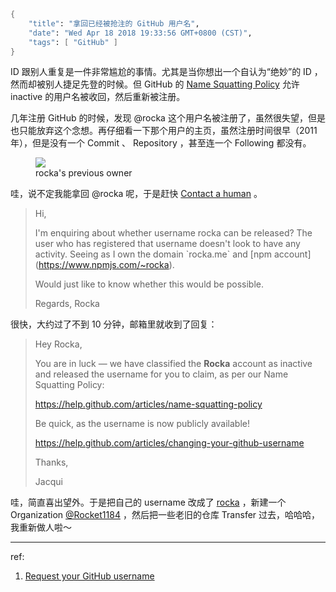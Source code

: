 ```meta
{
    "title": "拿回已经被抢注的 GitHub 用户名",
    "date": "Wed Apr 18 2018 19:33:56 GMT+0800 (CST)",
    "tags": [ "GitHub" ]
}
```

ID 跟别人重复是一件非常尴尬的事情。尤其是当你想出一个自认为“绝妙”的 ID ，然而却被别人捷足先登的时候。但 GitHub 的 [Name Squatting Policy](https://help.github.com/articles/name-squatting-policy/) 允许 inactive 的用户名被收回，然后重新被注册。

几年注册 GitHub 的时候，发现 @rocka 这个用户名被注册了，虽然很失望，但是也只能放弃这个念想。再仔细看一下那个用户的主页，虽然注册时间很早（2011 年），但是没有一个 Commit 、 Repository ，甚至连一个 Following 都没有。

<figure>
<img src="https://rocka.me/static/img/Screenshot_20180418-181717.png" style="max-width:300px">
<figcaption>rocka's previous owner</figcaption>
</figure>

哇，说不定我能拿回 @rocka 呢，于是赶快 [Contact a human](https://github.com/contact) 。

>Hi,
>
>I'm enquiring about whether username rocka can be released? The user who has registered that username doesn't look to have any activity. Seeing as I own the domain \`rocka.me\` and \[npm account\](https://www.npmjs.com/~rocka).
>
>Would just like to know whether this would be possible.
>
>Regards, Rocka

很快，大约过了不到 10 分钟，邮箱里就收到了回复：

>Hey Rocka,
>
>You are in luck — we have classified the **Rocka** account as inactive and released the username for you to claim, as per our Name Squatting Policy:
>
>https://help.github.com/articles/name-squatting-policy
>
>Be quick, as the username is now publicly available!
>
>https://help.github.com/articles/changing-your-github-username
>
>Thanks,
>
>Jacqui

哇，简直喜出望外。于是把自己的 username 改成了 [rocka](https://github.com/rocka) ，新建一个 Organization [@Rocket1184](https://github.com/Rocket1184) ，然后把一些老旧的仓库 Transfer 过去，哈哈哈，我重新做人啦～

---

ref:

1. [Request your GitHub username](https://awolski.com/request-your-github-username/)
